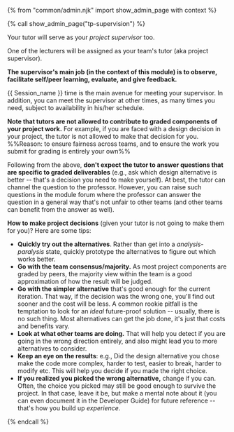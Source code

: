 {% from "common/admin.njk" import show_admin_page with context %}

{% call show_admin_page("tp-supervision") %}
<div id="main">

<div tags="m--cs2113 m--cs2103">

Your tutor will serve as your _project supervisor_ too.
</div>
<div tags="m--tic4001">

One of the lecturers will be assigned as your team's tutor (aka project supervisor).
</div>

**The supervisor's main job (in the context of this module) is to observe, facilitate self/peer learning, evaluate, and give feedback.**

{{ Session_name }} time is the main avenue for meeting your supervisor. In addition, you can meet the supervisor at other times, as many times you need, subject to availability in his/her schedule.

<div tags="m--cs2113 m--cs2103" id="making-project-decisions">

**Note that tutors are not allowed to contribute to graded components of your project work.** For example, if you are faced with a design decision in your project, the tutor is not allowed to make that decision for you.<br>
 %%Reason: to ensure fairness across teams, and to ensure the work you submit for grading is entirely your own%%

Following from the above, **don't expect the tutor to answer questions that are specific to graded deliverables** (e.g., ask which design alternative is better -- that's a decision you need to make yourself). At best, the tutor can channel the question to the professor. However, you can raise such questions in the module forum where the professor can answer the question in a general way that's not unfair to other teams (and other teams can benefit from the answer as well).

<box type="tip" seamless>

**How to make project decisions** (given your tutor is not going to make them for you)? Here are some tips:

* **Quickly try out the alternatives**. Rather than get into a _analysis-paralysis_ state, quickly prototype the alternatives to figure out which works better.
* **Go with the team consensus/majority.** As most project components are graded by peers, the majority view within the team is a good approximation of how the result will be judged.
* **Go with the simpler alternative** that's good enough for the current iteration. That way, if the decision was the wrong one, you'll find out sooner and the cost will be less. A common rookie pitfall is the temptation to look for an _ideal_ future-proof solution -- usually, there is no such thing. Most alternatives can get the job done, it's just that costs and benefits vary.
* **Look at what other teams are doing.** That will help you detect if you are going in the wrong direction entirely, and also might lead you to more alternatives to consider.
* **Keep an eye on the results**: e.g., Did the design alternative you chose make the code more complex, harder to test, easier to break, harder to modify etc. This will help you decide if you made the right choice.
* **If you realized you picked the wrong alternative,** change if you can. Often, the choice you picked may still be good enough to survive the project. In that case, leave it be, but make a mental note about it (you can even document it in the Developer Guide) for future reference -- that's how you build up _experience_.

</box>
</div>

</div>

{% endcall %}
